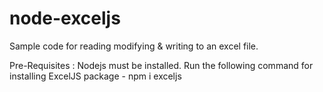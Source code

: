 # node-exceljs
Sample code for reading modifying &amp; writing to an excel file.

Pre-Requisites : 
Nodejs must be installed.
Run the following command for installing ExcelJS package - 
npm i exceljs
